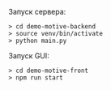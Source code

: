 Запуск сервера:

```
> cd demo-motive-backend
> source venv/bin/activate
> python main.py
```

Запуск GUI:

```
> cd demo-motive-front
> npm run start
```
